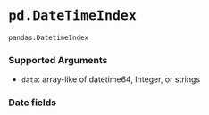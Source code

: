 # `pd.DateTimeIndex`


`pandas.DatetimeIndex`


### Supported Arguments

- `data`: array-like of datetime64, Integer, or strings

### Date fields 

